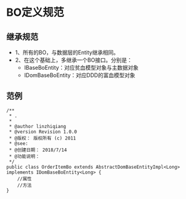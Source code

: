 # BO定义规范
## 继承规范
+ 1、所有的BO，与数据层的Entity继承相同。
+ 2、在这个基础上，多继承一个BO接口。分别是：
    + IBaseBoEntity：对应贫血模型对象与主数据对象
    + IDomBaseBoEntity：对应DDD的富血模型对象
    
## 范例
```
/**
 * .
 *
 * @author linzhiqiang
 * @version Revision 1.0.0
 * @版权： 版权所有 (c) 2011
 * @see:
 * @创建日期： 2018/7/14
 * @功能说明：
 */
public class OrderItemBo extends AbstractDomBaseEntityImpl<Long> implements IDomBaseBoEntity<Long> {
    //属性
    //方法
}
```



